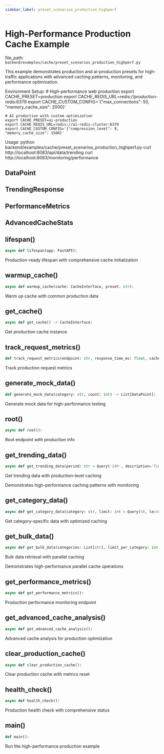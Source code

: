```yaml
---
sidebar_label: preset_scenarios_production_highperf
---
```


# High-Performance Production Cache Example

  file_path: `backend/examples/cache/preset_scenarios_production_highperf.py`

This example demonstrates production and ai-production presets for high-traffic
applications with advanced caching patterns, monitoring, and performance optimization.

Environment Setup:
    # High-performance web production
    export CACHE_PRESET=production
    export CACHE_REDIS_URL=redis://production-redis:6379
    export CACHE_CUSTOM_CONFIG='{"max_connections": 50, "memory_cache_size": 2000}'
    
    # AI production with custom optimization
    export CACHE_PRESET=ai-production
    export CACHE_REDIS_URL=redis://ai-redis-cluster:6379
    export CACHE_CUSTOM_CONFIG='{"compression_level": 9, "memory_cache_size": 1500}'

Usage:
    python backend/examples/cache/preset_scenarios_production_highperf.py
    curl http://localhost:8083/api/data/trending
    curl http://localhost:8083/monitoring/performance

## DataPoint

## TrendingResponse

## PerformanceMetrics

## AdvancedCacheStats

## lifespan()

```python
async def lifespan(app: FastAPI):
```

Production-ready lifespan with comprehensive cache initialization

## warmup_cache()

```python
async def warmup_cache(cache: CacheInterface, preset: str):
```

Warm up cache with common production data

## get_cache()

```python
async def get_cache() -> CacheInterface:
```

Get production cache instance

## track_request_metrics()

```python
def track_request_metrics(endpoint: str, response_time_ms: float, cache_hit: bool):
```

Track production request metrics

## generate_mock_data()

```python
def generate_mock_data(category: str, count: int) -> List[DataPoint]:
```

Generate mock data for high-performance testing

## root()

```python
async def root():
```

Root endpoint with production info

## get_trending_data()

```python
async def get_trending_data(period: str = Query('24h', description='Time period: 1h, 24h, 7d'), limit: int = Query(100, le=1000, description='Max items to return'), background_tasks: BackgroundTasks = BackgroundTasks()):
```

Get trending data with production-level caching

Demonstrates high-performance caching patterns with monitoring

## get_category_data()

```python
async def get_category_data(category: str, limit: int = Query(50, le=500), include_metadata: bool = Query(True)):
```

Get category-specific data with optimized caching

## get_bulk_data()

```python
async def get_bulk_data(categories: List[str], limit_per_category: int = Query(20, le=100)):
```

Bulk data retrieval with parallel caching

Demonstrates high-performance parallel cache operations

## get_performance_metrics()

```python
async def get_performance_metrics():
```

Production performance monitoring endpoint

## get_advanced_cache_analysis()

```python
async def get_advanced_cache_analysis():
```

Advanced cache analysis for production optimization

## clear_production_cache()

```python
async def clear_production_cache():
```

Clear production cache with metrics reset

## health_check()

```python
async def health_check():
```

Production health check with comprehensive status

## main()

```python
def main():
```

Run the high-performance production example
